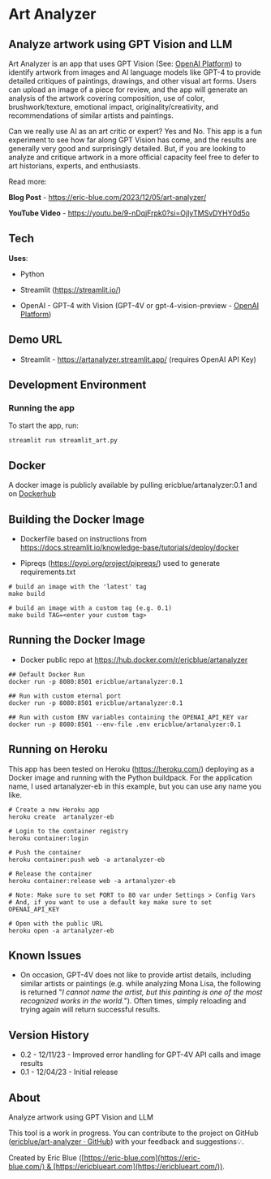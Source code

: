 # 

# Art Analyzer

## Analyze artwork using GPT Vision and LLM

Art Analyzer is an app that uses GPT Vision (See: [OpenAI Platform](https://platform.openai.com/docs/guides/vision)) to identify artwork from images and AI language models like GPT-4 to provide detailed critiques of paintings, drawings, and other visual art forms. Users can upload an image of a piece for review, and the app will generate an analysis of the artwork covering composition, use of color, brushwork/texture, emotional impact, originality/creativity, and recommendations of similar artists and paintings.

Can we really use AI as an art critic or expert? Yes and No. This app is a fun experiment to see how far along GPT Vision has come, and the results are generally very good and surprisingly detailed. But, if you are looking to analyze and critique artwork in a more official capacity feel free to defer to art historians, experts, and enthusiasts.


Read more:

**Blog Post** - https://eric-blue.com/2023/12/05/art-analyzer/

**YouTube Video** - https://youtu.be/9-nDqjFrpk0?si=OjIyTMSvDYHY0d5o


## Tech

**Uses**:

* Python

* Streamlit (https://streamlit.io/)

* OpenAI - GPT-4 with Vision (GPT-4V or gpt-4-vision-preview - [OpenAI Platform](https://platform.openai.com/docs/guides/vision))

## Demo URL

* Streamlit - https://artanalyzer.streamlit.app/ (requires OpenAI API Key)

## Development Environment

### Running the app

To start the app, run:

```
streamlit run streamlit_art.py
```

## Docker

A docker image is publicly available by pulling ericblue/artanalyzer:0.1 and on  [Dockerhub](https://hub.docker.com/repository/docker/ericblue/artanalyzer/general)

## Building the Docker Image

* Dockerfile based on instructions from https://docs.streamlit.io/knowledge-base/tutorials/deploy/docker

* Pipreqs (https://pypi.org/project/pipreqs/) used to generate requirements.txt


```
# build an image with the 'latest' tag
make build

# build an image with a custom tag (e.g. 0.1)
make build TAG=<enter your custom tag>
```   

## Running the Docker Image

* Docker public repo at https://hub.docker.com/r/ericblue/artanalyzer


```
## Default Docker Run
docker run -p 8080:8501 ericblue/artanalyzer:0.1

## Run with custom eternal port
docker run -p 8080:8501 ericblue/artanalyzer:0.1

## Run with custom ENV variables containing the OPENAI_API_KEY var
docker run -p 8080:8501 --env-file .env ericblue/artanalyzer:0.1
```   

## Running on Heroku

This app has been tested on Heroku (https://heroku.com/) deploying as a Docker image and running with the Python buildpack.
For the application name, I used artanalyzer-eb in this example, but you can use any name you like.
```
# Create a new Heroku app
heroku create  artanalyzer-eb

# Login to the container registry
heroku container:login

# Push the container
heroku container:push web -a artanalyzer-eb

# Release the container
heroku container:release web -a artanalyzer-eb

# Note: Make sure to set PORT to 80 var under Settings > Config Vars
# And, if you want to use a default key make sure to set OPENAI_API_KEY 

# Open with the public URL
heroku open -a artanalyzer-eb
```

## Known Issues

- On occasion, GPT-4V does not like to provide artist details, including similar artists or paintings (e.g. while analyzing Mona Lisa, the following is returned "*I cannot name the artist, but this painting is one of the most recognized works in the world.*").  Often times, simply reloading and trying again will return successful results.


## Version History

- 0.2 - 12/11/23 - Improved error handling for GPT-4V API calls and image results
- 0.1 - 12/04/23 - Initial release

## About

Analyze artwork using GPT Vision and LLM

This tool is a work in progress. You can contribute to the project on GitHub ([ericblue/art-analyzer · GitHub](https://github.com/ericblue/art-analyzer)) with your feedback and suggestions💡.

Created by Eric Blue ([https://eric-blue.com](https://eric-blue.com/) & [https://ericblueart.com](https://ericblueart.com/)).
